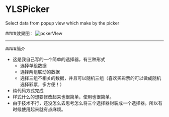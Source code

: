 # YLSPicker
Select data from popup view which make by the picker

####效果图：
![pckerVIew](http://upload-images.jianshu.io/upload_images/1062695-edd9a35a6a382b55.gif?imageMogr2/auto-orient/strip)

----------------------------------------

####简介
- 这是我自己写的一个简单的选择器，有三种形式
  - 选择单组数据
  - 选择两组联动的数据
  - 选择三组不相关的数据，并且可以随机三组（喜欢买彩票的可以做成随机选择彩票，多方便！）
- 纯代码方式完成
- 样式什么的想要修改起来也很简单，使用也很简单。
- 由于技术不行，还没怎么去思考怎么将三个选择器封装成一个选择器。所以有时候使用起来就有点麻烦。



